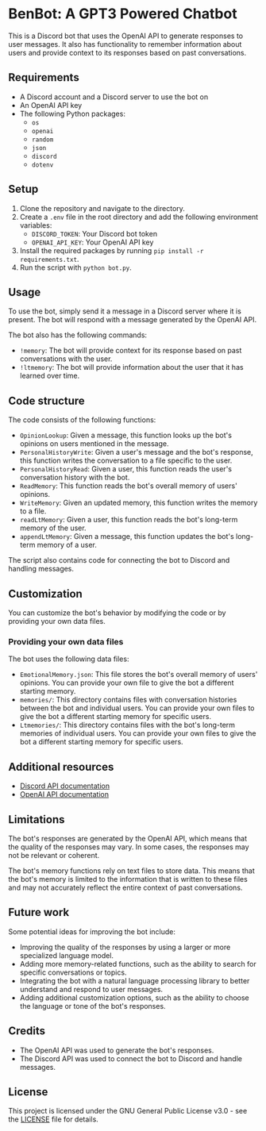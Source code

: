 ﻿
# BenBot: A GPT3 Powered Chatbot

This is a Discord bot that uses the OpenAI API to generate responses to user messages. It also has functionality to remember information about users and provide context to its responses based on past conversations.

## Requirements

-   A Discord account and a Discord server to use the bot on
-   An OpenAI API key
-   The following Python packages:
    -   `os`
    -   `openai`
    -   `random`
    -   `json`
    -   `discord`
    -   `dotenv`

## Setup

1.  Clone the repository and navigate to the directory.
2.  Create a `.env` file in the root directory and add the following environment variables:
    -   `DISCORD_TOKEN`: Your Discord bot token
    -   `OPENAI_API_KEY`: Your OpenAI API key
3.  Install the required packages by running `pip install -r requirements.txt`.
4.  Run the script with `python bot.py`.

## Usage

To use the bot, simply send it a message in a Discord server where it is present. The bot will respond with a message generated by the OpenAI API.

The bot also has the following commands:

-   `!memory`: The bot will provide context for its response based on past conversations with the user.
-   `!ltmemory`: The bot will provide information about the user that it has learned over time.

## Code structure

The code consists of the following functions:

-   `OpinionLookup`: Given a message, this function looks up the bot's opinions on users mentioned in the message.
-   `PersonalHistoryWrite`: Given a user's message and the bot's response, this function writes the conversation to a file specific to the user.
-   `PersonalHistoryRead`: Given a user, this function reads the user's conversation history with the bot.
-   `ReadMemory`: This function reads the bot's overall memory of users' opinions.
-   `WriteMemory`: Given an updated memory, this function writes the memory to a file.
-   `readLtMemory`: Given a user, this function reads the bot's long-term memory of the user.
-   `appendLtMemory`: Given a message, this function updates the bot's long-term memory of a user.

The script also contains code for connecting the bot to Discord and handling messages.

## Customization

You can customize the bot's behavior by modifying the code or by providing your own data files.

### Providing your own data files

The bot uses the following data files:

-   `EmotionalMemory.json`: This file stores the bot's overall memory of users' opinions. You can provide your own file to give the bot a different starting memory.
-   `memories/`: This directory contains files with conversation histories between the bot and individual users. You can provide your own files to give the bot a different starting memory for specific users.
-   `Ltmemories/`: This directory contains files with the bot's long-term memories of individual users. You can provide your own files to give the bot a different starting memory for specific users.

## Additional resources

-   [Discord API documentation](https://discord.com/developers/docs/intro)
-   [OpenAI API documentation](https://beta.openai.com/docs/api-overview)

## Limitations

The bot's responses are generated by the OpenAI API, which means that the quality of the responses may vary. In some cases, the responses may not be relevant or coherent.

The bot's memory functions rely on text files to store data. This means that the bot's memory is limited to the information that is written to these files and may not accurately reflect the entire context of past conversations.

## Future work

Some potential ideas for improving the bot include:

-   Improving the quality of the responses by using a larger or more specialized language model.
-   Adding more memory-related functions, such as the ability to search for specific conversations or topics.
-   Integrating the bot with a natural language processing library to better understand and respond to user messages.
-   Adding additional customization options, such as the ability to choose the language or tone of the bot's responses.

## Credits

-   The OpenAI API was used to generate the bot's responses.
-   The Discord API was used to connect the bot to Discord and handle messages.

## License

This project is licensed under the GNU General Public License v3.0 - see the [LICENSE](https://github.com/Finnduino/benbot/blob/33654dcb59b4e58856a313056244f6993cd21458/LICENSE) file for details.
